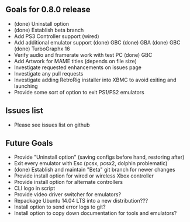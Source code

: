 Goals for 0.8.0 release
----------------

- (done) Uninstall option
- (done) Establish beta branch
- Add PS3 Controller support (wired)
- Add additional emulator support
	(done) GBC
	(done) GBA 
	(done) GBC
	(done) TurboGraphx 16  
- Verify audio and framerate work with test PC
	(done) GBC
- Add Artwork for MAME titles (depends on file size)
- Investigate requested enhancements on issues page
- Investigate any pull requests
- Investigate adding RetroRig installer into XBMC to avoid exiting and launching
- Provide some sort of option to exit PS1/PS2 emulators

Issues list
---------------

- Please see issues list on github

Future Goals
---------------

- Provide "Uninstall option" (saving configs before hand, restoring after)
- Exit every emulator with Esc (pcsx, pcsx2, dolphin problematic)
- (done) Establish and maintain "Beta" git branch for newer changes
- Provide install option for wired or wireless Xbox controller
- Provide install option for alternate controllers
- CLI logo in script
- Provide video driver switcher for emulators?
- Repackage Ubuntu 14.04 LTS into a new distribution???
- Install option to send error logs to git?
- Install option to copy down documentation for tools and emulators?
